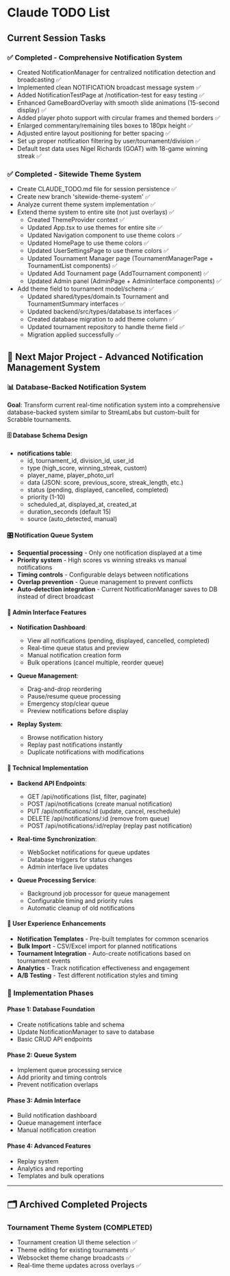 # Claude TODO List

## Current Session Tasks

### ✅ Completed - Comprehensive Notification System
- Created NotificationManager for centralized notification detection and broadcasting ✅
- Implemented clean NOTIFICATION broadcast message system ✅
- Added NotificationTestPage at /notification-test for easy testing ✅
- Enhanced GameBoardOverlay with smooth slide animations (15-second display) ✅
- Added player photo support with circular frames and themed borders ✅
- Enlarged commentary/remaining tiles boxes to 180px height ✅
- Adjusted entire layout positioning for better spacing ✅
- Set up proper notification filtering by user/tournament/division ✅
- Default test data uses Nigel Richards (GOAT) with 18-game winning streak ✅

### ✅ Completed - Sitewide Theme System
- Create CLAUDE_TODO.md file for session persistence ✅
- Create new branch 'sitewide-theme-system' ✅
- Analyze current theme system implementation ✅
- Extend theme system to entire site (not just overlays) ✅
  - Created ThemeProvider context ✅
  - Updated App.tsx to use themes for entire site ✅
  - Updated Navigation component to use theme colors ✅
  - Updated HomePage to use theme colors ✅
  - Updated UserSettingsPage to use theme colors ✅
  - Updated Tournament Manager page (TournamentManagerPage + TournamentList components) ✅
  - Updated Add Tournament page (AddTournament component) ✅
  - Updated Admin panel (AdminPage + AdminInterface components) ✅
- Add theme field to tournament model/schema ✅
  - Updated shared/types/domain.ts Tournament and TournamentSummary interfaces ✅
  - Updated backend/src/types/database.ts interfaces ✅
  - Created database migration to add theme column ✅
  - Updated tournament repository to handle theme field ✅
  - Migration applied successfully ✅

## 🎯 Next Major Project - Advanced Notification Management System

### 📊 Database-Backed Notification System
**Goal**: Transform current real-time notification system into a comprehensive database-backed system similar to StreamLabs but custom-built for Scrabble tournaments.

#### 🗄️ Database Schema Design
- **notifications table**:
  - id, tournament_id, division_id, user_id
  - type (high_score, winning_streak, custom)
  - player_name, player_photo_url
  - data (JSON: score, previous_score, streak_length, etc.)
  - status (pending, displayed, cancelled, completed)
  - priority (1-10)
  - scheduled_at, displayed_at, created_at
  - duration_seconds (default 15)
  - source (auto_detected, manual)

#### 🎛️ Notification Queue System
- **Sequential processing** - Only one notification displayed at a time
- **Priority system** - High scores vs winning streaks vs manual notifications
- **Timing controls** - Configurable delays between notifications
- **Overlap prevention** - Queue management to prevent conflicts
- **Auto-detection integration** - Current NotificationManager saves to DB instead of direct broadcast

#### 📱 Admin Interface Features
- **Notification Dashboard**:
  - View all notifications (pending, displayed, cancelled, completed)
  - Real-time queue status and preview
  - Manual notification creation form
  - Bulk operations (cancel multiple, reorder queue)
  
- **Queue Management**:
  - Drag-and-drop reordering
  - Pause/resume queue processing
  - Emergency stop/clear queue
  - Preview notifications before display
  
- **Replay System**:
  - Browse notification history
  - Replay past notifications instantly
  - Duplicate notifications with modifications

#### 🔧 Technical Implementation
- **Backend API Endpoints**:
  - GET /api/notifications (list, filter, paginate)
  - POST /api/notifications (create manual notification)
  - PUT /api/notifications/:id (update, cancel, reschedule)
  - DELETE /api/notifications/:id (remove from queue)
  - POST /api/notifications/:id/replay (replay past notification)
  
- **Real-time Synchronization**:
  - WebSocket notifications for queue updates
  - Database triggers for status changes
  - Admin interface live updates
  
- **Queue Processing Service**:
  - Background job processor for queue management
  - Configurable timing and priority rules
  - Automatic cleanup of old notifications

#### 🎨 User Experience Enhancements
- **Notification Templates** - Pre-built templates for common scenarios
- **Bulk Import** - CSV/Excel import for planned notifications
- **Tournament Integration** - Auto-create notifications based on tournament events
- **Analytics** - Track notification effectiveness and engagement
- **A/B Testing** - Test different notification styles and timing

### 🚧 Implementation Phases

#### Phase 1: Database Foundation
- Create notifications table and schema
- Update NotificationManager to save to database
- Basic CRUD API endpoints

#### Phase 2: Queue System
- Implement queue processing service
- Add priority and timing controls
- Prevent notification overlaps

#### Phase 3: Admin Interface
- Build notification dashboard
- Queue management interface
- Manual notification creation

#### Phase 4: Advanced Features
- Replay system
- Analytics and reporting
- Templates and bulk operations

---

## 🗂️ Archived Completed Projects

### Tournament Theme System (COMPLETED)
- Tournament creation UI theme selection ✅
- Theme editing for existing tournaments ✅
- Websocket theme change broadcasts ✅
- Real-time theme updates across overlays ✅